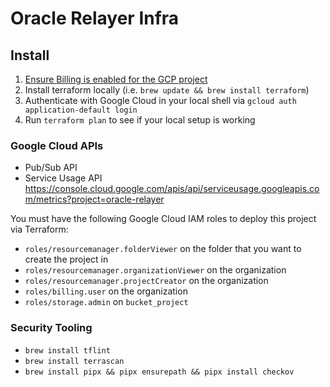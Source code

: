 # Oracle Relayer Infra

## Install

1. [Ensure Billing is enabled for the GCP project](https://cloud.google.com/billing/docs/how-to/verify-billing-enabled#confirm_billing_is_enabled_on_a_project)
1. Install terraform locally (i.e. `brew update && brew install terraform`)
1. Authenticate with Google Cloud in your local shell via `gcloud auth application-default login`
1. Run `terraform plan` to see if your local setup is working

### Google Cloud APIs

- Pub/Sub API
- Service Usage API <https://console.cloud.google.com/apis/api/serviceusage.googleapis.com/metrics?project=oracle-relayer>

You must have the following Google Cloud IAM roles to deploy this project via Terraform:

- `roles/resourcemanager.folderViewer` on the folder that you want to create the project in
- `roles/resourcemanager.organizationViewer` on the organization
- `roles/resourcemanager.projectCreator` on the organization
- `roles/billing.user` on the organization
- `roles/storage.admin` on `bucket_project`

### Security Tooling

- `brew install tflint`
- `brew install terrascan`
- `brew install pipx && pipx ensurepath && pipx install checkov`
